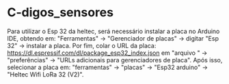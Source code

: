 # C-digos_sensores
Para utilizar o Esp 32 da heltec, será necessário instalar a placa no Arduino IDE, obtendo em:
"Ferramentas" -> "Gerenciador de placas" -> digitar "Esp 32" -> instalar a placa.
Por fim, colar o URL da placa: https://dl.espressif.com/dl/package_esp32_index.json em 
"arquivo " -> "preferências" -> "URLs adicionais para gerenciadores de placa". 
Após isso, selecionar a placa em:
"ferramentas" -> "placas" -> "Esp32 arduino" -> "Heltec Wifi LoRa 32 (V2)".
